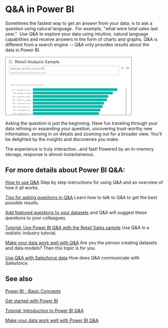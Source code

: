 ﻿<properties
   pageTitle="Q&A in Power BI"
   description="Q&A in Power BI."
   services="powerbi"
   documentationCenter=""
   authors="mihart"
   manager="mblythe"
   editor=""
   tags=""/>

<tags
   ms.service="powerbi"
   ms.devlang="NA"
   ms.topic="article"
   ms.tgt_pltfrm="NA"
   ms.workload="powerbi"
   ms.date="11/03/2015"
   ms.author="mihart"/>

# Q&A in Power BI

Sometimes the fastest way to get an answer from your data, is to ask a question using natural language.  For example, "what were total sales last year."  Use Q&A to explore your data using intuitive, natural language capabilities and receive answers in the form of charts and graphs. Q&A is different from a search engine -- Q&A only provides results about the data in Power BI.

![](media/powerbi-service-q-and-a/PBI_QA_BoxSalesSqFt.png)

Asking the question is just the beginning.  Have fun traveling through your data refining or expanding your question, uncovering trust-worthy new information, zeroing in on details and zooming out for a broader view. You’ll be delighted by the insights and discoveries you make.

The experience is truly interactive…and fast! Powered by an in-memory storage, response is almost instantaneous.

## For more details about Power BI Q&A:

[How to use Q&A](powerbi-service-how-to-use-q-and-a.md)
Step by step instructions for using Q&A and an overview of how it all works.

[Tips for asking questions in Q&A](powerbi-service-q-and-a-tips.md)
Learn how to talk to Q&A to get the best possible results.

[Add featured questions to your datasets](powerbi-service-q-and-a-create-featured-questions.md)
and Q&A will suggest these questions to your colleagues.

[Tutorial: Use Power BI Q&A with the Retail Sales sample](powerbi-service-tutorial-introduction-to-q-and-a.md)
Use Q&A in a realistic industry tutorial.

[Make your data work well with Q&A](powerbi-service-make-your-data-work-well-with-q-and-a.md)
Are you the person creating datasets and data models?  Then this topic is for you.

[Use Q&A with Salesforce data](powerbi-service-ask-the-right-questions-of-salesforce-data.md)
How does Q&A communicate with Salesforce.

## See also

[Power BI - Basic Concepts](powerbi-service-basic-concepts.md)

[Get started with Power BI](powerbi-service-get-started.md)

[Tutorial: Introduction to Power BI Q&A](powerbi-service-tutorial-introduction-to-q-and-a.md)

[Make your data work well with Power BI Q&A](powerbi-service-tutorial-introduction-to-q-and-a.md)
